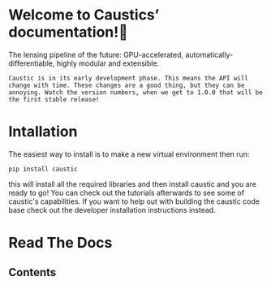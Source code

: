 # Welcome to Caustics’ documentation!

The lensing pipeline of the future: GPU-accelerated, automatically-differentiable, highly modular and extensible.
```{note}
Caustic is in its early development phase. This means the API will change with time. These changes are a good thing, but they can be annoying. Watch the version numbers, when we get to 1.0.0 that will be the first stable release!
```

# Intallation
The easiest way to install is to make a new virtual environment then run:

```console
pip install caustic
```

this will install all the required libraries and then install caustic and you are ready to go! You can check out the tutorials afterwards to see some of caustic's capabilities.  If you want to help out with building the caustic code base check out the developer installation instructions instead.


# Read The Docs
## Contents

